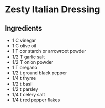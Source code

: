 # Zesty Italian Dressing

## Ingredients
*	1		C	vinegar
*	1		C	olive oil
*	1		T	cor starch or arrowroot powder
*	1/2		T	garlic salt
*	1/2		T	onion powder
*	1		T	oregano
*	1/2		t	ground black pepper
*	1/4		t	thyme
*	1/2		t	basil
*	1/2		t	parsley
*	1/4		t	celery salt
*	1/4		t	red pepper flakes
